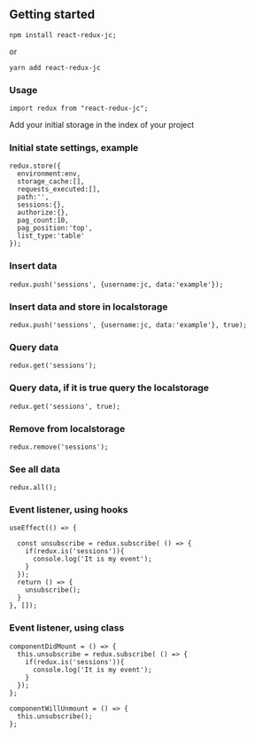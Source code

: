 ## Getting started

```
npm install react-redux-jc;
```
or
```
yarn add react-redux-jc
```

### Usage
```
import redux from "react-redux-jc";
```
Add your initial storage in the index of your project

### Initial state settings, example
```
redux.store({
  environment:env,
  storage_cache:[],
  requests_executed:[],
  path:'',
  sessions:{},
  authorize:{},
  pag_count:10, 
  pag_position:'top', 
  list_type:'table'
});
```

### Insert data

```
redux.push('sessions', {username:jc, data:'example'});
```
### Insert data and store in localstorage 

```
redux.push('sessions', {username:jc, data:'example'}, true);
```

### Query data

```
redux.get('sessions');
```
### Query data, if it is true query the localstorage

```
redux.get('sessions', true);
```
### Remove from localstorage

```
redux.remove('sessions');
```

### See all data

```
redux.all();
```

### Event listener, using hooks

```
useEffect(() => {

  const unsubscribe = redux.subscribe( () => {
    if(redux.is('sessions')){
      console.log('It is my event');
    }
  });
  return () => {
    unsubscribe();
  }
}, []);
```
### Event listener, using class

```
componentDidMount = () => {
  this.unsubscribe = redux.subscribe( () => {
    if(redux.is('sessions')){
      console.log('It is my event');
    }
  });
};

componentWillUnmount = () => {
  this.unsubscribe();
};
```


